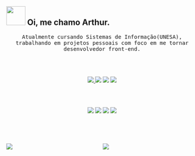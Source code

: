 ## <img src="https://raw.githubusercontent.com/alexnaiman/alexnaiman/master/resources/welcomeglitch.gif" width="50px" /> Oi, me chamo Arthur.

<p align="center" >
  <samp>
  Atualmente cursando Sistemas de Informação(UNESA), trabalhando em projetos pessoais com foco em me tornar desenvolvedor front-end.
</samp>
<samp>
  
</samp>
<br/><br/>
  <br/>
  <br/>
</p>


<div align="center"> 
  <a href = "mailto:arthuurtorres@outlook.com"><img src="https://img.shields.io/badge/-Gmail-%23333?style=for-the-badge&logo=gmail&logoColor=white" target="_blank"</a>
  <a href="https://www.linkedin.com/in/arthur-torres-b73100256" target="_blank"><img src="https://img.shields.io/badge/-LinkedIn-%230077B5?style=for-the-badge&logo=linkedin&logoColor=white" target="_blank"></a> 
  <a href="https://instagram.com/arthuurtorres" target="_blank"><img src="https://img.shields.io/badge/-Instagram-%23E4405F?style=for-the-badge&logo=instagram&logoColor=white" target="_blank"></a>
   <a href="https://api.whatsapp.com/send?phone=5522997822626&text=Olá!" target="_blank"><img src="https://img.shields.io/badge/WhatsApp-25D366?style=for-the-badge&logo=whatsapp&logoColor=white" target="_blank"></a>
    
</div>

<br/><br/>

  <div align="center">
    <a href="https://github.com/Freitas-gui?tab=repositories"><img src="https://raw.githubusercontent.com/alexnaiman/alexnaiman/master/resources/dev/html.svg" /></a>
    <a href="https://github.com/Freitas-gui?tab=repositories"><img src="https://raw.githubusercontent.com/alexnaiman/alexnaiman/master/resources/dev/css3.svg"/></a>
    <a href="https://github.com/Freitas-gui?tab=repositories"><img src="https://raw.githubusercontent.com/alexnaiman/alexnaiman/master/resources/dev/js.svg" /></a>
    <a href="https://github.com/Freitas-gui?tab=repositories"><img src="https://raw.githubusercontent.com/alexnaiman/alexnaiman/master/resources/dev/react.svg" /></a>
  </div>
  
<br/><br/>

##
<p align="center">
<img align="left" src="https://github-readme-stats.vercel.app/api?username=arthuurtorres&theme=merko&show_icons=true" />

<img  float="right" src="https://github-readme-stats.vercel.app/api/top-langs/?username=arthuurtorres&theme=merko&show_icons=true" />

</p>

